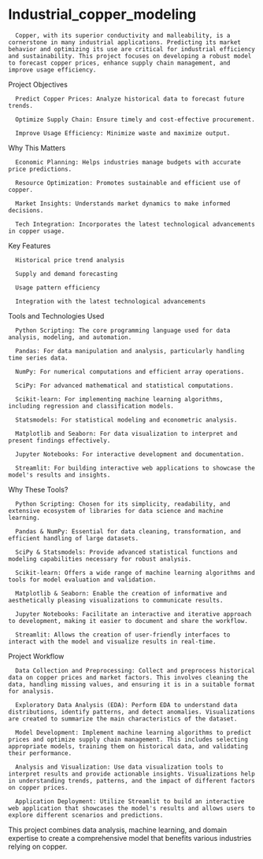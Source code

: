 # Industrial_copper_modeling

      Copper, with its superior conductivity and malleability, is a cornerstone in many industrial applications. Predicting its market behavior and optimizing its use are critical for industrial efficiency and sustainability. This project focuses on developing a robust model to forecast copper prices, enhance supply chain management, and improve usage efficiency.

Project Objectives

      Predict Copper Prices: Analyze historical data to forecast future trends. 
      
      Optimize Supply Chain: Ensure timely and cost-effective procurement.
      
      Improve Usage Efficiency: Minimize waste and maximize output.

Why This Matters

      Economic Planning: Helps industries manage budgets with accurate price predictions.
      
      Resource Optimization: Promotes sustainable and efficient use of copper.
      
      Market Insights: Understands market dynamics to make informed decisions.
      
      Tech Integration: Incorporates the latest technological advancements in copper usage.
      

Key Features

      Historical price trend analysis
      
      Supply and demand forecasting
      
      Usage pattern efficiency
      
      Integration with the latest technological advancements
      
Tools and Technologies Used

      Python Scripting: The core programming language used for data analysis, modeling, and automation.
      
      Pandas: For data manipulation and analysis, particularly handling time series data.
      
      NumPy: For numerical computations and efficient array operations.
      
      SciPy: For advanced mathematical and statistical computations.
      
      Scikit-learn: For implementing machine learning algorithms, including regression and classification models.
      
      Statsmodels: For statistical modeling and econometric analysis.
      
      Matplotlib and Seaborn: For data visualization to interpret and present findings effectively.
      
      Jupyter Notebooks: For interactive development and documentation.
      
      Streamlit: For building interactive web applications to showcase the model's results and insights.
      
Why These Tools?

      Python Scripting: Chosen for its simplicity, readability, and extensive ecosystem of libraries for data science and machine learning.
      
      Pandas & NumPy: Essential for data cleaning, transformation, and efficient handling of large datasets.
      
      SciPy & Statsmodels: Provide advanced statistical functions and modeling capabilities necessary for robust analysis.
      
      Scikit-learn: Offers a wide range of machine learning algorithms and tools for model evaluation and validation.
      
      Matplotlib & Seaborn: Enable the creation of informative and aesthetically pleasing visualizations to communicate results.
      
      Jupyter Notebooks: Facilitate an interactive and iterative approach to development, making it easier to document and share the workflow.
      
      Streamlit: Allows the creation of user-friendly interfaces to interact with the model and visualize results in real-time.
      
Project Workflow

      Data Collection and Preprocessing: Collect and preprocess historical data on copper prices and market factors. This involves cleaning the data, handling missing values, and ensuring it is in a suitable format for analysis.
      
      Exploratory Data Analysis (EDA): Perform EDA to understand data distributions, identify patterns, and detect anomalies. Visualizations are created to summarize the main characteristics of the dataset.
      
      Model Development: Implement machine learning algorithms to predict prices and optimize supply chain management. This includes selecting appropriate models, training them on historical data, and validating their performance.
      
      Analysis and Visualization: Use data visualization tools to interpret results and provide actionable insights. Visualizations help in understanding trends, patterns, and the impact of different factors on copper prices.
      
      Application Deployment: Utilize Streamlit to build an interactive web application that showcases the model's results and allows users to explore different scenarios and predictions.

This project combines data analysis, machine learning, and domain expertise to create a comprehensive model that benefits various industries relying on copper.
